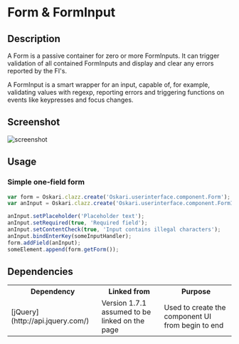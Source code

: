 # Form & FormInput

## Description

A Form is a passive container for zero or more FormInputs. It can trigger validation of all contained FormInputs and display and clear any errors
reported by the FI's.

A FormInput is a smart wrapper for an input, capable of, for example, validating values with regexp, reporting errors and triggering functions on
events like keypresses and focus changes.

## Screenshot

![screenshot](/images/bundles/form.png)

## Usage

### Simple one-field form

```javascript
var form = Oskari.clazz.create('Oskari.userinterface.component.Form');
var anInput = Oskari.clazz.create('Oskari.userinterface.component.FormInput', 'input');

anInput.setPlaceholder('Placeholder text');
anInput.setRequired(true, 'Required field');
anInput.setContentCheck(true, 'Input contains illegal characters');
anInput.bindEnterKey(someInputHandler);
form.addField(anInput);
someElement.append(form.getForm());
```

## Dependencies

<table class="table">
  <tr>
    <th>Dependency</th><th>Linked from</th><th>Purpose</th>
  </tr>
  <tr>
    <td> [jQuery](http://api.jquery.com/) </td>
    <td> Version 1.7.1 assumed to be linked on the page</td>
    <td> Used to create the component UI from begin to end</td>
  </tr>
</table>
